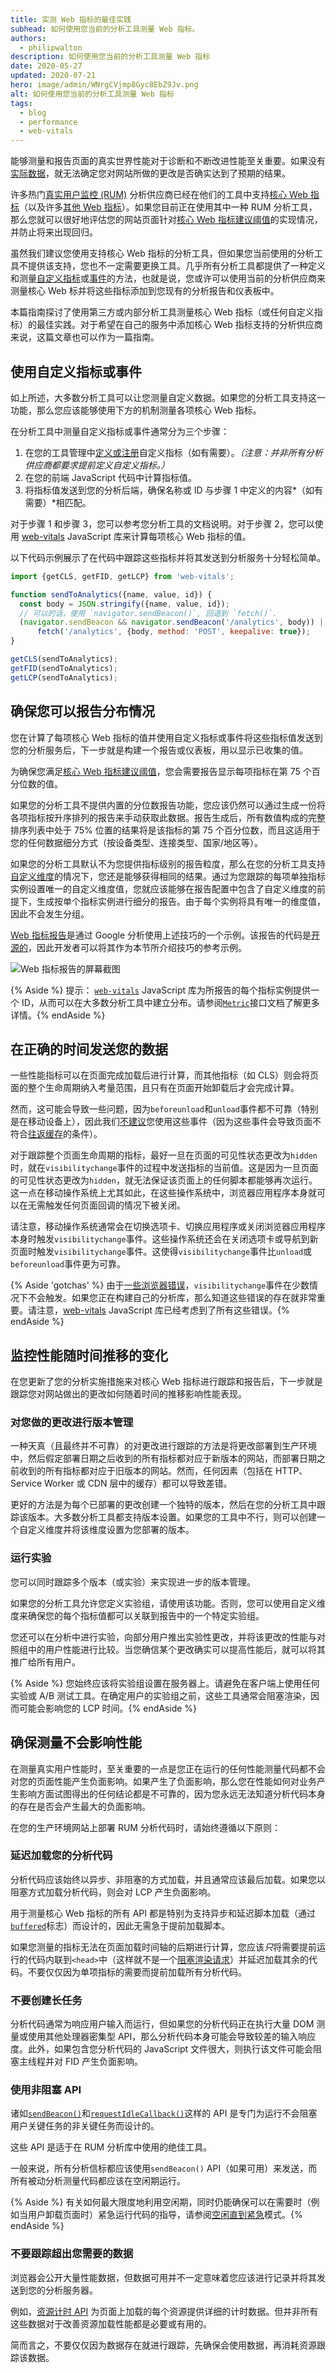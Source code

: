 ```yaml
---
title: 实测 Web 指标的最佳实践
subhead: 如何使用您当前的分析工具测量 Web 指标。
authors:
  - philipwalton
description: 如何使用您当前的分析工具测量 Web 指标
date: 2020-05-27
updated: 2020-07-21
hero: image/admin/WNrgCVjmp8Gyc8EbZ9Jv.png
alt: 如何使用您当前的分析工具测量 Web 指标
tags:
  - blog
  - performance
  - web-vitals
---
```


能够测量和报告页面的真实世界性能对于诊断和不断改进性能至关重要。如果没有[实际数据](/user-centric-performance-metrics/#in-the-field)，就无法确定您对网站所做的更改是否确实达到了预期的结果。

许多热门[真实用户监控 (RUM)](https://en.wikipedia.org/wiki/Real_user_monitoring) 分析供应商已经在他们的工具中支持[核心 Web 指标](/vitals/#other-web-vitals)（以及许多[其他 Web 指标](/vitals/#core-web-vitals)）。如果您目前正在使用其中一种 RUM 分析工具，那么您就可以很好地评估您的网站页面针对[核心 Web 指标建议阈值](/vitals/#core-web-vitals)的实现情况，并防止将来出现回归。

虽然我们建议您使用支持核心 Web 指标的分析工具，但如果您当前使用的分析工具不提供该支持，您也不一定需要更换工具。几乎所有分析工具都提供了一种定义和测量[自定义指标](https://support.google.com/analytics/answer/2709828)或[事件](https://support.google.com/analytics/answer/1033068)的方法，也就是说，您或许可以使用当前的分析供应商来测量核心 Web 标并将这些指标添加到您现有的分析报告和仪表板中。

本篇指南探讨了使用第三方或内部分析工具测量核心 Web 指标（或任何自定义指标）的最佳实践。对于希望在自己的服务中添加核心 Web 指标支持的分析供应商来说，这篇文章也可以作为一篇指南。

## 使用自定义指标或事件

如上所述，大多数分析工具可以让您测量自定义数据。如果您的分析工具支持这一功能，那么您应该能够使用下方的机制测量各项核心 Web 指标。

在分析工具中测量自定义指标或事件通常分为三个步骤：

1. 在您的工具管理中[定义或注册](https://support.google.com/analytics/answer/2709829?hl=en&ref_topic=2709827)自定义指标（如有需要）。*（注意：并非所有分析供应商都要求提前定义自定义指标。）*
2. 在您的前端 JavaScript 代码中计算指标值。
3. 将指标值发送到您的分析后端，确保名称或 ID 与步骤 1 中定义的内容*（如有需要）*相匹配。

对于步骤 1 和步骤 3，您可以参考您分析工具的文档说明。对于步骤 2，您可以使用 [web-vitals](https://github.com/GoogleChrome/web-vitals) JavaScript 库来计算每项核心 Web 指标的值。

以下代码示例展示了在代码中跟踪这些指标并将其发送到分析服务十分轻松简单。

```js
import {getCLS, getFID, getLCP} from 'web-vitals';

function sendToAnalytics({name, value, id}) {
  const body = JSON.stringify({name, value, id});
  // 可以的话，使用 `navigator.sendBeacon()`, 回退到 `fetch()`.
  (navigator.sendBeacon && navigator.sendBeacon('/analytics', body)) ||
      fetch('/analytics', {body, method: 'POST', keepalive: true});
}

getCLS(sendToAnalytics);
getFID(sendToAnalytics);
getLCP(sendToAnalytics);
```

## 确保您可以报告分布情况

您在计算了每项核心 Web 指标的值并使用自定义指标或事件将这些指标值发送到您的分析服务后，下一步就是构建一个报告或仪表板，用以显示已收集的值。

为确保您满足[核心 Web 指标建议阈值](/vitals/#core-web-vitals)，您会需要报告显示每项指标在第 75 个百分位数的值。

如果您的分析工具不提供内置的分位数报告功能，您应该仍然可以通过生成一份将各项指标按升序排列的报告来手动获取此数据。报告生成后，所有数值构成的完整排序列表中处于 75% 位置的结果将是该指标的第 75 个百分位数，而且这适用于您的任何数据细分方式（按设备类型、连接类型、国家/地区等）。

如果您的分析工具默认不为您提供指标级别的报告粒度，那么在您的分析工具支持[自定义维度](https://support.google.com/analytics/answer/2709828)的情况下，您还是能够获得相同的结果。通过为您跟踪的每项单独指标实例设置唯一的自定义维度值，您就应该能够在报告配置中包含了自定义维度的前提下，生成按单个指标实例进行细分的报告。由于每个实例将具有唯一的维度值，因此不会发生分组。

[Web 指标报告](https://github.com/GoogleChromeLabs/web-vitals-report)是通过 Google 分析使用上述技巧的一个示例。该报告的代码是[开源的](https://github.com/GoogleChromeLabs/web-vitals-report)，因此开发者可以将其作为本节所介绍技巧的参考示例。

![Web 指标报告的屏幕截图](https://user-images.githubusercontent.com/326742/101584324-3f9a0900-3992-11eb-8f2d-182f302fb67b.png)

{% Aside %} 提示： [`web-vitals`](https://github.com/GoogleChrome/web-vitals) JavaScript 库为所报告的每个指标实例提供一个 ID，从而可以在大多数分析工具中建立分布。请参阅[`Metric`](https://github.com/GoogleChrome/web-vitals#metric)接口文档了解更多详情。{% endAside %}

## 在正确的时间发送您的数据

一些性能指标可以在页面完成加载后进行计算，而其他指标（如 CLS）则会将页面的整个生命周期纳入考量范围，且只有在页面开始卸载后才会完成计算。

然而，这可能会导致一些问题，因为`beforeunload`和`unload`事件都不可靠（特别是在移动设备上），因此我们[不建议](https://developer.chrome.com/blog/page-lifecycle-api/#legacy-lifecycle-apis-to-avoid)您使用这些事件（因为这些事件会导致页面不符合[往返缓存](https://developer.chrome.com/blog/page-lifecycle-api/#what-is-the-back-forward-cache)的条件）。

对于跟踪整个页面生命周期的指标，最好一旦在页面的可见性状态更改为`hidden`时，就在`visibilitychange`事件的过程中发送指标的当前值。这是因为一旦页面的可见性状态更改为`hidden`，就无法保证该页面上的任何脚本都能够再次运行。这一点在移动操作系统上尤其如此，在这些操作系统中，浏览器应用程序本身就可以在无需触发任何页面回调的情况下被关闭。

请注意，移动操作系统通常会在切换选项卡、切换应用程序或关闭浏览器应用程序本身时触发`visibilitychange`事件。这些操作系统还会在关闭选项卡或导航到新页面时触发`visibilitychange`事件。这使得`visibilitychange`事件比`unload`或`beforeunload`事件更为可靠。

{% Aside 'gotchas' %} 由于[一些浏览器错误](https://github.com/w3c/page-visibility/issues/59#issue-554880545)，`visibilitychange`事件在少数情况下不会触发。如果您正在构建自己的分析库，那么知道这些错误的存在就非常重要。请注意，[web-vitals](https://github.com/GoogleChrome/web-vitals) JavaScript 库已经考虑到了所有这些错误。{% endAside %}

## 监控性能随时间推移的变化

在您更新了您的分析实施措施来对核心 Web 指标进行跟踪和报告后，下一步就是跟踪您对网站做出的更改如何随着时间的推移影响性能表现。

### 对您做的更改进行版本管理

一种天真（且最终并不可靠）的对更改进行跟踪的方法是将更改部署到生产环境中，然后假定部署日期之后收到的所有指标都对应于新版本的网站，而部署日期之前收到的所有指标都对应于旧版本的网站。然而，任何因素（包括在 HTTP、Service Worker 或 CDN 层中的缓存）都可以导致差错。

更好的方法是为每个已部署的更改创建一个独特的版本，然后在您的分析工具中跟踪该版本。大多数分析工具都支持版本设置。如果您的工具中不行，则可以创建一个自定义维度并将该维度设置为您部署的版本。

### 运行实验

您可以同时跟踪多个版本（或实验）来实现进一步的版本管理。

如果您的分析工具允许您定义实验组，请使用该功能。否则，您可以使用自定义维度来确保您的每个指标值都可以关联到报告中的一个特定实验组。

您还可以在分析中进行实验，向部分用户推出实验性更改，并将该更改的性能与对照组中的用户性能进行比较。当您确信某个更改确实可以提高性能后，就可以将其推广给所有用户。

{% Aside %} 您始终应该将实验组设置在服务器上。请避免在客户端上使用任何实验或 A/B 测试工具。在确定用户的实验组之前，这些工具通常会阻塞渲染，因而可能会影响您的 LCP 时间。{% endAside %}

## 确保测量不会影响性能

在测量真实用户性能时，至关重要的一点是您正在运行的任何性能测量代码都不会对您的页面性能产生负面影响。如果产生了负面影响，那么您在性能如何对业务产生影响方面试图得出的任何结论都是不可靠的，因为您永远无法知道分析代码本身的存在是否会产生最大的负面影响。

在您的生产环境网站上部署 RUM 分析代码时，请始终遵循以下原则：

### 延迟加载您的分析代码

分析代码应该始终以异步、非阻塞的方式加载，并且通常应该最后加载。如果您以阻塞方式加载分析代码，则会对 LCP 产生负面影响。

用于测量核心 Web 指标的所有 API 都是特别为支持异步和延迟脚本加载（通过[`buffered`](https://www.chromestatus.com/feature/5118272741572608)标志）而设计的，因此无需急于提前加载脚本。

如果您测量的指标无法在页面加载时间轴的后期进行计算，您应该*只*将需要提前运行的代码内联到`<head>`中（这样就不是一个[阻塞渲染请求](https://developer.chrome.com/docs/lighthouse/performance/render-blocking-resources/)）并延迟加载其余的代码。不要仅仅因为单项指标的需要而提前加载所有分析代码。

### 不要创建长任务

分析代码通常为响应用户输入而运行，但如果您的分析代码正在执行大量 DOM 测量或使用其他处理器密集型 API，那么分析代码本身可能会导致较差的输入响应度。此外，如果包含您分析代码的 JavaScript 文件很大，则执行该文件可能会阻塞主线程并对 FID 产生负面影响。

### 使用非阻塞 API

诸如<code>[sendBeacon()](https://developer.mozilla.org/docs/Web/API/Navigator/sendBeacon)</code>和<code>[requestIdleCallback()](https://developer.mozilla.org/docs/Web/API/Window/requestIdleCallback)</code>这样的 API 是专门为运行不会阻塞用户关键任务的非关键任务而设计的。

这些 API 是适于在 RUM 分析库中使用的绝佳工具。

一般来说，所有分析信标都应该使用`sendBeacon()` API（如果可用）来发送，而所有被动分析测量代码都应该在空闲期运行。

{% Aside %} 有关如何最大限度地利用空闲期，同时仍能确保可以在需要时（例如当用户卸载页面时）紧急运行代码的指导，请参阅[空闲直到紧急](https://philipwalton.com/articles/idle-until-urgent/)模式。{% endAside %}

### 不要跟踪超出您需要的数据

浏览器会公开大量性能数据，但数据可用并不一定意味着您应该进行记录并将其发送到您的分析服务器。

例如，[资源计时 API](https://w3c.github.io/resource-timing/) 为页面上加载的每个资源提供详细的计时数据。但并非所有这些数据对于改善资源加载性能都是必要或有用的。

简而言之，不要仅仅因为数据存在就进行跟踪，先确保会使用数据，再消耗资源跟踪该数据。
